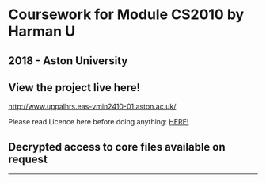 # Coursework for Module CS2010 by Harman U
## 2018 - Aston University

## View the project live here!
http://www.uppalhrs.eas-vmin2410-01.aston.ac.uk/

Please read Licence here before doing anything: <a href=https://github.com/HarmanU/Coursework-AstonEvents-Public/blob/master/LICENSE.md > HERE! </a>

## Decrypted access to core files available on request
----
